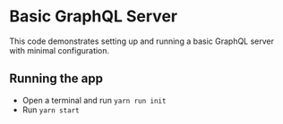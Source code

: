 # Basic GraphQL Server

This code demonstrates setting up and running a basic GraphQL server with minimal configuration.

## Running the app

 - Open a terminal and run `yarn run init`
 - Run `yarn start`